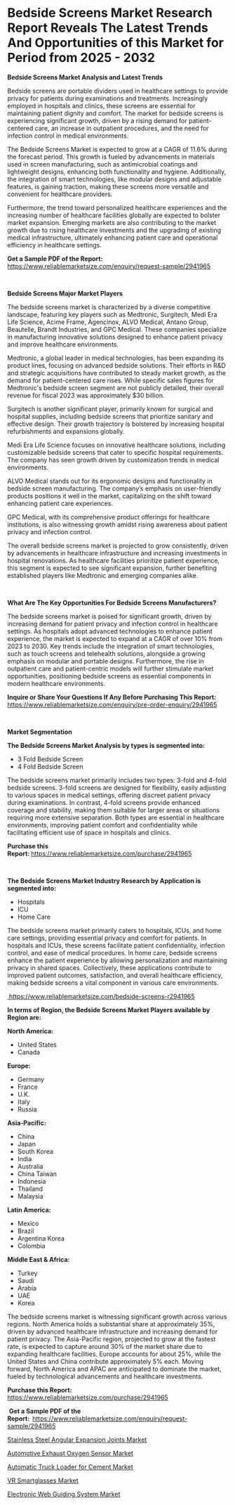<p><h1>Bedside Screens Market Research Report Reveals The Latest Trends And Opportunities of this Market for Period from 2025 - 2032</h1></p><p><strong>Bedside Screens Market Analysis and Latest Trends</strong></p>
<p><p>Bedside screens are portable dividers used in healthcare settings to provide privacy for patients during examinations and treatments. Increasingly employed in hospitals and clinics, these screens are essential for maintaining patient dignity and comfort. The market for bedside screens is experiencing significant growth, driven by a rising demand for patient-centered care, an increase in outpatient procedures, and the need for infection control in medical environments.</p><p>The Bedside Screens Market is expected to grow at a CAGR of 11.6% during the forecast period. This growth is fueled by advancements in materials used in screen manufacturing, such as antimicrobial coatings and lightweight designs, enhancing both functionality and hygiene. Additionally, the integration of smart technologies, like modular designs and adjustable features, is gaining traction, making these screens more versatile and convenient for healthcare providers.</p><p>Furthermore, the trend toward personalized healthcare experiences and the increasing number of healthcare facilities globally are expected to bolster market expansion. Emerging markets are also contributing to the market growth due to rising healthcare investments and the upgrading of existing medical infrastructure, ultimately enhancing patient care and operational efficiency in healthcare settings.</p></p>
<p><strong>Get a Sample PDF of the Report:&nbsp;</strong> <a href="https://www.reliablemarketsize.com/enquiry/request-sample/2941965?utm_campaign=2176&utm_medium=2&utm_source=Github&utm_content=ia&utm_term=15032025&utm_id=bedside-screens">https://www.reliablemarketsize.com/enquiry/request-sample/2941965</a></p>
<p>&nbsp;</p>
<p><strong>Bedside Screens Major Market Players</strong></p>
<p><p>The bedside screens market is characterized by a diverse competitive landscape, featuring key players such as Medtronic, Surgitech, Medi Era Life Science, Acime Frame, Agencinox, ALVO Medical, Antano Group, Beautelle, Brandt Industries, and GPC Medical. These companies specialize in manufacturing innovative solutions designed to enhance patient privacy and improve healthcare environments.</p><p>Medtronic, a global leader in medical technologies, has been expanding its product lines, focusing on advanced bedside solutions. Their efforts in R&D and strategic acquisitions have contributed to steady market growth, as the demand for patient-centered care rises. While specific sales figures for Medtronic's bedside screen segment are not publicly detailed, their overall revenue for fiscal 2023 was approximately $30 billion.</p><p>Surgitech is another significant player, primarily known for surgical and hospital supplies, including bedside screens that prioritize sanitary and effective design. Their growth trajectory is bolstered by increasing hospital refurbishments and expansions globally.</p><p>Medi Era Life Science focuses on innovative healthcare solutions, including customizable bedside screens that cater to specific hospital requirements. The company has seen growth driven by customization trends in medical environments.</p><p>ALVO Medical stands out for its ergonomic designs and functionality in bedside screen manufacturing. The company’s emphasis on user-friendly products positions it well in the market, capitalizing on the shift toward enhancing patient care experiences.</p><p>GPC Medical, with its comprehensive product offerings for healthcare institutions, is also witnessing growth amidst rising awareness about patient privacy and infection control.</p><p>The overall bedside screens market is projected to grow consistently, driven by advancements in healthcare infrastructure and increasing investments in hospital renovations. As healthcare facilities prioritize patient experience, this segment is expected to see significant expansion, further benefiting established players like Medtronic and emerging companies alike.</p></p>
<p>&nbsp;</p>
<p><strong>What Are The Key Opportunities For Bedside Screens Manufacturers?</strong></p>
<p><p>The bedside screens market is poised for significant growth, driven by increasing demand for patient privacy and infection control in healthcare settings. As hospitals adopt advanced technologies to enhance patient experience, the market is expected to expand at a CAGR of over 10% from 2023 to 2030. Key trends include the integration of smart technologies, such as touch screens and telehealth solutions, alongside a growing emphasis on modular and portable designs. Furthermore, the rise in outpatient care and patient-centric models will further stimulate market opportunities, positioning bedside screens as essential components in modern healthcare environments.</p></p>
<p><strong>Inquire or Share Your Questions If Any Before Purchasing This Report:</strong> <a href="https://www.reliablemarketsize.com/enquiry/pre-order-enquiry/2941965?utm_campaign=2176&utm_medium=2&utm_source=Github&utm_content=ia&utm_term=15032025&utm_id=bedside-screens">https://www.reliablemarketsize.com/enquiry/pre-order-enquiry/2941965</a></p>
<p>&nbsp;</p>
<p><strong>Market Segmentation</strong></p>
<p><strong>The Bedside Screens Market Analysis by types is segmented into:</strong></p>
<p><ul><li>3 Fold Bedside Screen</li><li>4 Fold Bedside Screen</li></ul></p>
<p><p>The bedside screens market primarily includes two types: 3-fold and 4-fold bedside screens. 3-fold screens are designed for flexibility, easily adjusting to various spaces in medical settings, offering discreet patient privacy during examinations. In contrast, 4-fold screens provide enhanced coverage and stability, making them suitable for larger areas or situations requiring more extensive separation. Both types are essential in healthcare environments, improving patient comfort and confidentiality while facilitating efficient use of space in hospitals and clinics.</p></p>
<p><strong>Purchase this Report:&nbsp;</strong><a href="https://www.reliablemarketsize.com/purchase/2941965?utm_campaign=2176&utm_medium=2&utm_source=Github&utm_content=ia&utm_term=15032025&utm_id=bedside-screens">https://www.reliablemarketsize.com/purchase/2941965</a></p>
<p>&nbsp;</p>
<p><strong>The Bedside Screens Market Industry Research by Application is segmented into:</strong></p>
<p><ul><li>Hospitals</li><li>ICU</li><li>Home Care</li></ul></p>
<p><p>The bedside screens market primarily caters to hospitals, ICUs, and home care settings, providing essential privacy and comfort for patients. In hospitals and ICUs, these screens facilitate patient confidentiality, infection control, and ease of medical procedures. In home care, bedside screens enhance the patient experience by allowing personalization and maintaining privacy in shared spaces. Collectively, these applications contribute to improved patient outcomes, satisfaction, and overall healthcare efficiency, making bedside screens a vital component in various care environments.</p></p>
<p><a href="https://www.reliablemarketsize.com/bedside-screens-r2941965?utm_campaign=2176&utm_medium=2&utm_source=Github&utm_content=ia&utm_term=15032025&utm_id=bedside-screens">&nbsp;https://www.reliablemarketsize.com/bedside-screens-r2941965</a></p>
<p><strong>In terms of Region, the Bedside Screens Market Players available by Region are:</strong></p>
<p>
    <p> <strong> North America: </strong>
        <ul>
            <li>United States</li>
            <li>Canada</li>
        </ul>
        </p> 
    <p> <strong> Europe: </strong>
        <ul>
            <li>Germany</li>
            <li>France</li>
            <li>U.K.</li>
            <li>Italy</li>
            <li>Russia</li>
        </ul>
        </p> 
    <p> <strong> Asia-Pacific: </strong>
        <ul>
            <li>China</li>
            <li>Japan</li>
            <li>South Korea</li>
            <li>India</li>
            <li>Australia</li>
            <li>China Taiwan</li>
            <li>Indonesia</li>
            <li>Thailand</li>
            <li>Malaysia</li>
        </ul>
        </p> 
    <p> <strong> Latin America: </strong>
        <ul>
            <li>Mexico</li>
            <li>Brazil</li>
            <li>Argentina Korea</li>
            <li>Colombia</li>
        </ul>
        </p> 
    <p> <strong> Middle East & Africa: </strong>
        <ul>
            <li>Turkey</li>
            <li>Saudi</li>
            <li>Arabia</li>
            <li>UAE</li>
            <li>Korea</li>
        </ul>
    </p>
    </p>
<p><p>The bedside screens market is witnessing significant growth across various regions. North America holds a substantial share at approximately 35%, driven by advanced healthcare infrastructure and increasing demand for patient privacy. The Asia-Pacific region, projected to grow at the fastest rate, is expected to capture around 30% of the market share due to expanding healthcare facilities. Europe accounts for about 25%, while the United States and China contribute approximately 5% each. Moving forward, North America and APAC are anticipated to dominate the market, fueled by technological advancements and healthcare investments.</p></p>
<p><strong>Purchase this Report: </strong><a href="https://www.reliablemarketsize.com/purchase/2941965?utm_campaign=2176&utm_medium=2&utm_source=Github&utm_content=ia&utm_term=15032025&utm_id=bedside-screens">https://www.reliablemarketsize.com/purchase/2941965</a></p>
<p>&nbsp;<strong>Get a Sample PDF of the Report:&nbsp;&nbsp;</strong><a href="https://www.reliablemarketsize.com/enquiry/request-sample/2941965?utm_campaign=2176&utm_medium=2&utm_source=Github&utm_content=ia&utm_term=15032025&utm_id=bedside-screens">https://www.reliablemarketsize.com/enquiry/request-sample/2941965</a></p>
<p><strong></strong></p>
<p><p><a href="https://github.com/casalalimo40/Market-Research-Report-List-1/blob/main/stainless-steel-angular-expansion-joints-market.md?utm_campaign=2176&utm_medium=2&utm_source=Github&utm_content=ia&utm_term=15032025&utm_id=bedside-screens">Stainless Steel Angular Expansion Joints Market</a></p><p><a href="https://github.com/careymartta6/Market-Research-Report-List-1/blob/main/automotive-exhaust-oxygen-sensor-market.md?utm_campaign=2176&utm_medium=2&utm_source=Github&utm_content=ia&utm_term=15032025&utm_id=bedside-screens">Automotive Exhaust Oxygen Sensor Market</a></p><p><a href="https://github.com/stuwinawisa/Market-Research-Report-List-1/blob/main/automatic-truck-loader-for-cement-market.md?utm_campaign=2176&utm_medium=2&utm_source=Github&utm_content=ia&utm_term=15032025&utm_id=bedside-screens">Automatic Truck Loader for Cement Market</a></p><p><a href="https://github.com/phillpfantis/Market-Research-Report-List-1/blob/main/vr-smartglasses-market.md?utm_campaign=2176&utm_medium=2&utm_source=Github&utm_content=ia&utm_term=15032025&utm_id=bedside-screens">VR Smartglasses Market</a></p><p><a href="https://github.com/asoauoldag3n/Market-Research-Report-List-1/blob/main/electronic-web-guiding-system-market.md?utm_campaign=2176&utm_medium=2&utm_source=Github&utm_content=ia&utm_term=15032025&utm_id=bedside-screens">Electronic Web Guiding System Market</a></p></p>